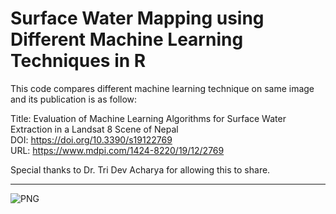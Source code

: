 # Surface Water Mapping using Different Machine Learning Techniques in R

This code compares different machine learning technique on same image and its publication is as follow: </br>

Title: Evaluation of Machine Learning Algorithms for Surface Water Extraction in a Landsat 8 Scene of Nepal </br>
DOI: https://doi.org/10.3390/s19122769 </br>
URL: https://www.mdpi.com/1424-8220/19/12/2769 </br>

Special thanks to Dr. Tri Dev Acharya for allowing this to share. </br>
___
<img align="left" alt="PNG" src="https://www.mdpi.com/sensors/sensors-19-02769/article_deploy/html/images/sensors-19-02769-g001-550.jpg" />
